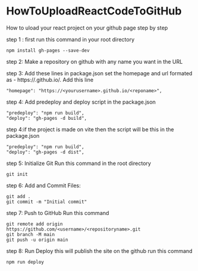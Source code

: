 # HowToUploadReactCodeToGitHub
How to uload your react project on your github page step by step

step 1 : first run this command in your root directory

    npm install gh-pages --save-dev

step 2:  Make a repository on github with any name you want in the URL

step 3: Add these lines in package.json set the homepage and url formated as - https://<username>.github.io/<repository-name>.     Add this line 

    "homepage": "https://<yourusername>.github.io/<reponame>",

step 4: Add predeploy and deploy script in the package.json

    "predeploy": "npm run build",
    "deploy": "gh-pages -d build",

step 4:if the project is made on vite then the script will be this in the package.json

    "predeploy": "npm run build",
    "deploy": "gh-pages -d dist",

step 5: Initialize Git  Run this command in the root directory

    git init

step 6: Add and Commit Files:

    git add .
    git commit -m "Initial commit"

step 7: Push to GitHub  Run this command

    git remote add origin https://github.com/<username>/<repositoryname>.git
    git branch -M main
    git push -u origin main

step 8: Run Deploy this will publish the site on the github run this command

    npm run deploy
